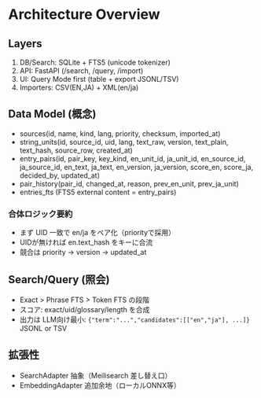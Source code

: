 # Architecture Overview

## Layers
1. DB/Search: SQLite + FTS5 (unicode tokenizer)
2. API: FastAPI (/search, /query, /import)
3. UI: Query Mode first (table + export JSONL/TSV)
4. Importers: CSV(EN,JA) + XML(en/ja)

## Data Model (概念)
- sources(id, name, kind, lang, priority, checksum, imported_at)
- string_units(id, source_id, uid, lang, text_raw, version, text_plain, text_hash, source_row, created_at)
- entry_pairs(id, pair_key, key_kind, en_unit_id, ja_unit_id, en_source_id, ja_source_id, en_text, ja_text, en_version, ja_version, score_en, score_ja, decided_by, updated_at)
- pair_history(pair_id, changed_at, reason, prev_en_unit, prev_ja_unit)
- entries_fts (FTS5 external content = entry_pairs)

### 合体ロジック要約
- まず UID 一致で en/ja をペア化（priorityで採用）
- UIDが無ければ en.text_hash をキーに合流
- 競合は priority → version → updated_at

## Search/Query (照会)
- Exact > Phrase FTS > Token FTS の段階
- スコア: exact/uid/glossary/length を合成
- 出力は LLM向け最小: `{"term":"...","candidates":[["en","ja"], ...]}` JSONL or TSV

## 拡張性
- SearchAdapter 抽象（Meilisearch 差し替え口）
- EmbeddingAdapter 追加余地（ローカルONNX等）
